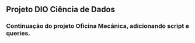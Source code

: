 ## Projeto DIO Ciência de Dados
### Continuação do projeto Oficina Mecânica, adicionando script e queries.